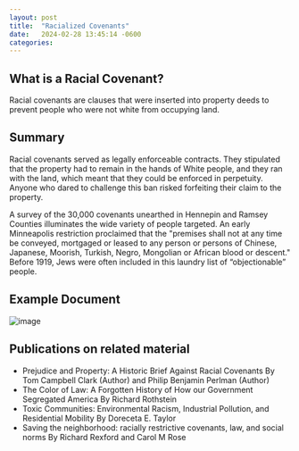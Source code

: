 ```yaml
---
layout: post
title:  "Racialized Covenants"
date:   2024-02-28 13:45:14 -0600
categories: 
---
```


## What is a Racial Covenant?

Racial covenants are clauses that were inserted into property deeds to prevent people who were not white from occupying land.

## Summary

Racial covenants served as legally enforceable contracts. They stipulated that the property had to remain in the hands of White people, and they ran with the land, which meant that they could be enforced in perpetuity. Anyone who dared to challenge this ban risked forfeiting their claim to the property.

A survey of the 30,000 covenants unearthed in Hennepin and Ramsey Counties illuminates the wide variety of people targeted. An early Minneapolis restriction proclaimed that the "premises shall not at any time be conveyed, mortgaged or leased to any person or persons of Chinese, Japanese, Moorish, Turkish, Negro, Mongolian or African blood or descent." Before 1919, Jews were often included in this laundry list of “objectionable” people.


## Example Document 

![image](https://github.com/christianrt15/CTDemoWebsite/assets/28943900/13f28f5b-65f1-4c27-9a76-2b4afb053629)

## Publications on related material 

* Prejudice and Property: A Historic Brief Against Racial Covenants By Tom Campbell Clark (Author) and Philip Benjamin Perlman (Author)
* The Color of Law: A Forgotten History of How our Government Segregated America By Richard Rothstein
* Toxic Communities: Environmental Racism, Industrial Pollution, and Residential Mobility By Doreceta E. Taylor 
* Saving the neighborhood: racially restrictive covenants, law, and social norms By Richard Rexford and Carol M Rose


[jekyll-docs]: https://jekyllrb.com/docs/home
[jekyll-gh]:   https://github.com/jekyll/jekyll
[jekyll-talk]: https://talk.jekyllrb.com/
